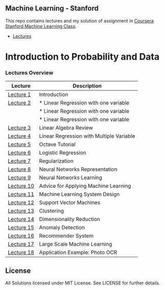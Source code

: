 Machine Learning - Stanford
---

This repo contains lectures and my solution of assignment in [Coursera Stanford Machine Learning Class](https://www.coursera.org/learn/machine-learning).

-  [Lectures](https://github.com/tuanvu216/coursera-stanford/tree/master/machine_learning/lecture)

# Introduction to Probability and Data

### Lectures Overview

| Lecture | Description |
|--------------------------------------------------------------------------------------------------------------|-------------------------------------------------------------------------------------------------------------------------------------------------------------------|
| [Lecture 1](https://github.com/tuanvu216/coursera-stanford/tree/master/machine_learning/lecture/week_1/i_introduction) | Introduction |
| [Lecture 2](https://github.com/tuanvu216/coursera-stanford/tree/master/machine_learning/lecture/week_1/ii_linear_regression_with_one_variable_week_1) | * Linear Regression with one variable |
|  | * Linear Regression with one variable |
|  | * Linear Regression with one variable |
| [Lecture 3](https://github.com/tuanvu216/coursera-stanford/tree/master/machine_learning/lecture/week_1/i_introduction) | Linear Algebra Review |
| [Lecture 4](https://github.com/tuanvu216/coursera-stanford/tree/master/machine_learning/lecture/week_1/i_introduction) | Linear Regression with Multiple Variable |
| [Lecture 5](https://github.com/tuanvu216/coursera-stanford/tree/master/machine_learning/lecture/week_1/i_introduction) | Octave Tutorial |
| [Lecture 6](https://github.com/tuanvu216/coursera-stanford/tree/master/machine_learning/lecture/week_1/i_introduction) | Logistic Regression |
| [Lecture 7](https://github.com/tuanvu216/coursera-stanford/tree/master/machine_learning/lecture/week_1/i_introduction) | Regularization |
| [Lecture 8](https://github.com/tuanvu216/coursera-stanford/tree/master/machine_learning/lecture/week_1/i_introduction) | Neural Networks Representation |
| [Lecture 9](https://github.com/tuanvu216/coursera-stanford/tree/master/machine_learning/lecture/week_1/i_introduction) | Neural Networks Learning |
| [Lecture 10](https://github.com/tuanvu216/coursera-stanford/tree/master/machine_learning/lecture/week_1/i_introduction) | Advice for Applying Machine Learning |
| [Lecture 11](https://github.com/tuanvu216/coursera-stanford/tree/master/machine_learning/lecture/week_1/i_introduction) | Machine Learning System Design |
| [Lecture 12](https://github.com/tuanvu216/coursera-stanford/tree/master/machine_learning/lecture/week_1/i_introduction) | Support Vector Machines |
| [Lecture 13](https://github.com/tuanvu216/coursera-stanford/tree/master/machine_learning/lecture/week_1/i_introduction) | Clustering |
| [Lecture 14](https://github.com/tuanvu216/coursera-stanford/tree/master/machine_learning/lecture/week_1/i_introduction) | Dimensionality Reduction |
| [Lecture 15](https://github.com/tuanvu216/coursera-stanford/tree/master/machine_learning/lecture/week_1/i_introduction) | Anomaly Detection |
| [Lecture 16](https://github.com/tuanvu216/coursera-stanford/tree/master/machine_learning/lecture/week_1/i_introduction) | Recommender System |
| [Lecture 17](https://github.com/tuanvu216/coursera-stanford/tree/master/machine_learning/lecture/week_1/i_introduction) | Large Scale Machine Learning |
| [Lecture 18](https://github.com/tuanvu216/coursera-stanford/tree/master/machine_learning/lecture/week_1/i_introduction) | Application Example: Photo OCR |

## License

All Solutions licensed under MIT License. See LICENSE for further details.
